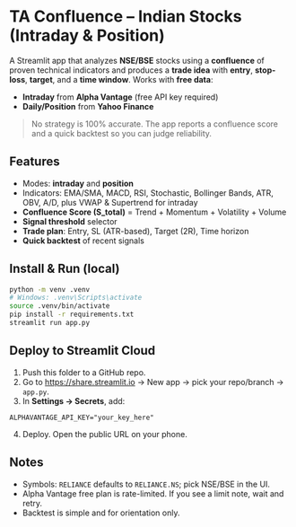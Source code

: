 # TA Confluence – Indian Stocks (Intraday & Position)

A Streamlit app that analyzes **NSE/BSE** stocks using a **confluence** of proven technical indicators and produces a **trade idea** with **entry**, **stop-loss**, **target**, and a **time window**. Works with **free data**:
- **Intraday** from **Alpha Vantage** (free API key required)
- **Daily/Position** from **Yahoo Finance**

> No strategy is 100% accurate. The app reports a confluence score and a quick backtest so you can judge reliability.

## Features
- Modes: **intraday** and **position**
- Indicators: EMA/SMA, MACD, RSI, Stochastic, Bollinger Bands, ATR, OBV, A/D, plus VWAP & Supertrend for intraday
- **Confluence Score (S_total)** = Trend + Momentum + Volatility + Volume
- **Signal threshold** selector
- **Trade plan**: Entry, SL (ATR-based), Target (2R), Time horizon
- **Quick backtest** of recent signals

## Install & Run (local)

```bash
python -m venv .venv
# Windows: .venv\Scripts\activate
source .venv/bin/activate
pip install -r requirements.txt
streamlit run app.py
```

## Deploy to Streamlit Cloud
1. Push this folder to a GitHub repo.
2. Go to https://share.streamlit.io → New app → pick your repo/branch → `app.py`.
3. In **Settings → Secrets**, add:
```
ALPHAVANTAGE_API_KEY="your_key_here"
```
4. Deploy. Open the public URL on your phone.

## Notes
- Symbols: `RELIANCE` defaults to `RELIANCE.NS`; pick NSE/BSE in the UI.
- Alpha Vantage free plan is rate-limited. If you see a limit note, wait and retry.
- Backtest is simple and for orientation only.